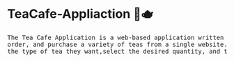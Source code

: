 # TeaCafe-Appliaction 🍵🫖
<pre>
The Tea Cafe Application is a web-based application written in C#.net that allows users to browse, <br>order, and purchase a variety of teas from a single website. The application allows customers to select  <br>the type of tea they want,select the desired quantity, and then place the order.

